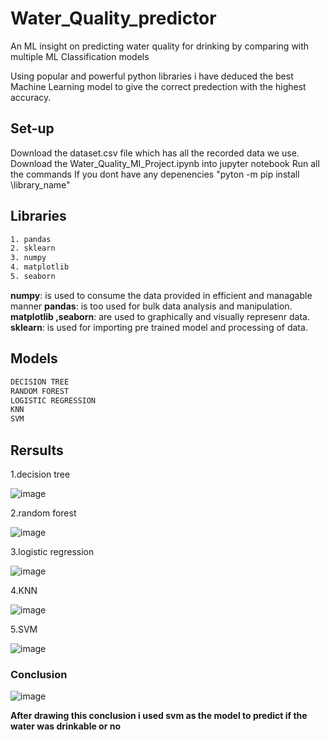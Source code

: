 # Water_Quality_predictor
An ML insight on predicting water quality for drinking by comparing with multiple ML Classification models

Using popular and powerful python libraries i have deduced the best Machine Learning model to give the correct predection with the highest accuracy.

## Set-up

Download the dataset.csv file which has all the recorded data we use.
Download the Water_Quality_MI_Project.ipynb into jupyter notebook
Run all the commands
If you dont have any depenencies "pyton -m pip install \library_name\"

## Libraries 

```bash
1. pandas
2. sklearn
3. numpy
4. matplotlib
5. seaborn
```
**numpy**: is used to consume the data provided in efficient and managable manner
**pandas**: is too used for bulk data analysis and manipulation.
**matplotlib ,seaborn**: are used to graphically and visually represenr data.
**sklearn**: is used for importing pre trained model and processing of data.

## Models

```bash
DECISION TREE
RANDOM FOREST
LOGISTIC REGRESSION
KNN
SVM
```
## Rersults


1.decision tree

![image](https://user-images.githubusercontent.com/89335295/210245520-1625ab0b-448d-40f2-87f9-59155f257a9a.png)

2.random forest

![image](https://user-images.githubusercontent.com/89335295/210245530-7f599a31-3ace-4a16-8615-c1e532ff78de.png)

3.logistic regression

![image](https://user-images.githubusercontent.com/89335295/210245547-ef148a22-b7a0-485a-8728-aa5e92db2be8.png)

4.KNN

![image](https://user-images.githubusercontent.com/89335295/210245564-219a4b98-a772-41aa-9db9-f2862a28688e.png)

5.SVM

![image](https://user-images.githubusercontent.com/89335295/210245631-ace76b9f-17ee-4e83-9e33-668e2585625f.png)


### Conclusion

![image](https://user-images.githubusercontent.com/89335295/210245724-e088f586-356b-470a-88d3-d99273fdd676.png)

**After drawing this conclusion i used svm as the model to predict if the water was drinkable or no**
